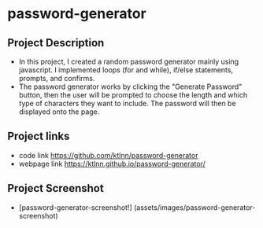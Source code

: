 # password-generator

## Project Description 
- In this project, I created a random password generator mainly using javascript. I implemented loops (for and while), if/else statements, prompts, and confirms. 
- The password generator works by clicking the "Generate Password" button, then the user will be prompted to choose the length and which type of characters they want to include. 
The password will then be displayed onto the page. 

## Project links 
- code link https://github.com/ktlnn/password-generator
- webpage link https://ktlnn.github.io/password-generator/

## Project Screenshot 
- [password-generator-screenshot!] (assets/images/password-generator-screenshot)